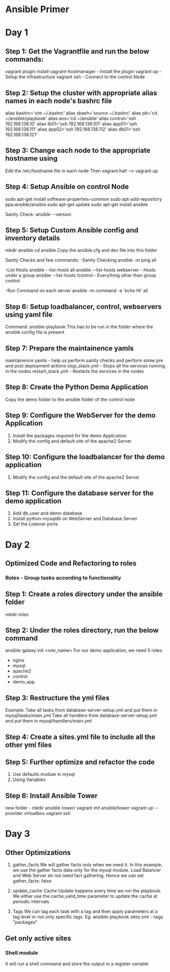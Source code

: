 # Ansible Primer

# Day 1

## Step 1: Get the Vagrantfile and run the below commands:
vagrant plugin install vagrant-hostmanager - Install the plugin
vagrant up - Setup the infrastructure
vagrant ssh - Connect to the control Node

## Step 2: Setup the cluster with appropriate alias names in each node's bashrc file
alias bashrc='vim ~/.bashrc'
alias sbash='source ~/.bashrc'
alias pb='cd ~/ansible/playbook'
alias ans='cd ~/ansible'
alias control='ssh 192.168.136.10'
alias lb01='ssh 192.168.136.101'
alias app01='ssh 192.168.136.111'
alias app02='ssh 192.168.136.112'
alias db01='ssh 192.168.136.121'

## Step 3: Change each node to the appropriate hostname using
Edit the /etc/hostname file in each node
Then vagrant halt --> vagrant up

## Step 4: Setup Ansible on control Node
sudo apt-get install software-properties-common
sudo apt-add-repository ppa:ansible/ansible
sudo apt-get update
sudo apt-get install ansible

Sanity Check: ansible --version

## Step 5: Setup Custom Ansible config and inventory details
mkdir ansible
cd ansible
Copy the ansible.cfg and dev file into this folder

Sanity Checks and few commands:
-Sanity Checking
ansible -m ping all

-List Hosts
ansible --list-hosts all
ansible --list-hosts webserver - Hosts under a group
ansible --list-hosts \!control - Everything other than group control

-Run Command on each server
ansible -m command -a 'echo Hi' all

## Step 6: Setup loadbalancer, control, webservers using yaml file
Command: ansible-playbook <YAML File>
This has to be run in the folder where the ansible config file is present

## Step 7: Prepare the maintainence yamls
maintainence yamls - help us perform sanity checks and perform some pre and post deployment actions
stop_stack.yml - Stops all the services running in the nodes
restart_stack.yml - Restarts the services in the nodes

## Step 8: Create the Python Demo Application
Copy the demo folder to the ansible folder of the control node

## Step 9: Configure the WebServer for the demo Application
1. Install the packages required for the demo Application
2. Modify the config and default site of the apache2 Server

## Step 10: Configure the loadbalancer for the demo application
1. Modify the config and the default site of the apache2 Server

## Step 11: Configure the database server for the demo application
1. Add db_user and demo database
2. Install python-mysqldb on WebServer and Database Server
3. Set the Listener ports

# Day 2
## Optimized Code and Refactoring to roles
### Roles - Group tasks according to functionality

## Step 1: Create a roles directory under the ansible folder
mkdir roles

## Step 2: Under the roles directory, run the below command

ansible-galaxy init <role_name>
For our demo application, we need 5 roles:
* nginx
* mysql
* apache2
* control
* demo_app

## Step 3: Restructure the yml files
Example:
Take all tasks from database-server-setup.yml and put them in mysql/tasks/main.yml
Take all handlers from database-server-setup.yml and put them in mysql/handlers/main.yml

## Step 4: Create a sites.yml file to include all the other yml files

## Step 5: Further optimize and refactor the code
1. Use defaults module in mysql
2. Using Variables

## Step 6: Install Ansible Tower
new folder - mkdir ansible-tower/
vagrant init ansible/tower
vagrant up -- provider virtualbox
vagrant ssh

# Day 3
## Other Optimizations
1. gather_facts
We will gather facts only when we need it. In this example, we use the gather facts data only for the mysql module. Load Balancer and Web Server do not need fact gathering. Hence we can set gather_facts: false

2. update_cache
Cache Update happens every time we run the playbook. We either use the cache_valid_time parameter to update the cache at periodic intervals

3. Tags
We can tag each task with a tag and then apply parameters at a tag level or run only specific tags. Eg: ansible-playbook sites.xml --tags "packages"

## Get only active sites
### Shell module
It will run a shell command and store the output in a register variable

